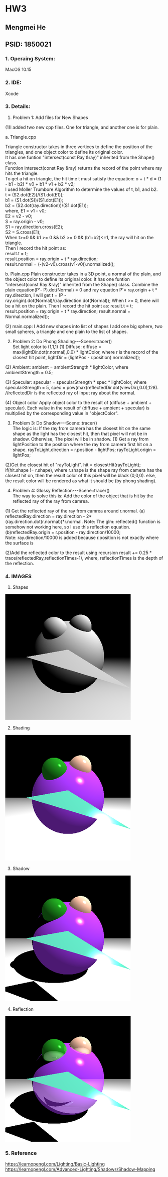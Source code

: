 # HW3

## Mengmei He
## PSID: 1850021

### 1. Operaing System:
MacOS 10.15

### 2. IDE:
Xcode

### 3. Details:
1. Problem 1: Add files for New Shapes

(1)I added two new cpp files. One for triangle, and another one is for plain.<br>

a. Triangle.cpp

Triangle constructor takes in three vertices to define the position of the triangles, and one object color to define its original color.<br>
It has one funtion "intersect(const Ray &ray)" inherited from the Shape() class.<br>
Function intersect(const Ray &ray) returns the record of the point where ray hits the triangle. <br>
To get a hit on triangle, the hit time t must satisfy the equation: o + t * d = (1 - b1 - b2) * v0 + b1 * v1 + b2 * v2;<br>
I used Moller Trumbore Algorithm to determine the values of t, b1, and b2. <br>
t = (S2.dot(E2))/(S1.dot(E1));<br>
b1 = (S1.dot(S))/(S1.dot(E1));<br>
b2 = (S2.dot(ray.direction))/(S1.dot(E1));<br>
where, E1 = v1 - v0;<br>
    E2 = v2 - v0;<br>
    S = ray.origin - v0;<br>
    S1 = ray.direction.cross(E2);<br>
    S2 = S.cross(E1);<br>
When t>=0 && b1 >= 0 && b2 >= 0 && (b1+b2)<=1, the ray will hit on the triangle. <br>
Then I record the hit point as:<br>
        result.t = t;<br>
        result.position = ray.origin + t * ray.direction;<br>
        result.normal = (-(v2-v0).cross(v1-v0)).normalized();<br>

b. Plain.cpp
Plain constructor takes in a 3D point, a normal of the plain, and the object color to define its original color.
It has one funtion "intersect(const Ray &ray)" inherited from the Shape() class.
Combine the plain equation(P'- P).dot(Normal) = 0 and ray equation P'= ray.origin + t * ray.direction, 
I will get t = (P - ray.origin).dot(Normal)/(ray.direction.dot(Normal));
When t >= 0, there will be a hit on the plain.
Then I record the hit point as:
    result.t = t;
    result.position = ray.origin + t * ray.direction;
    result.normal = Normal.normalized();
    
(2) main.cpp: I Add new shapes into list of shapes 
I add one big sphere, two small spheres, a triangle and one plain to the list of shapes. 

2. Problem 2: Do Phong Shading---Scene::tracer() <br>
Set light color to (1,1,1)
(1) Diffuse: 
diffuse = max(lightDir.dot(r.normal),0.0) * lightColor, 
where r is the record of the closest hit point,
lightDir = (lightPos - r.position).normalized();

(2) Ambient: 
ambient = ambientStrength * lightColor, 
where ambientStrength = 0.5;

(3) Specular: 
specular = specularStrength * spec * lightColor, 
where specularStrength = 5, 
spec = pow(max(reflectedDir.dot(viewDir),0.0),128). //reflectedDir is the reflected ray of input ray about the normal.

(4) Object color 
Apply object color to the result of (diffuse + ambient + specular). 
Each value in the result of (diffuse + ambient + specular) is multiplied by the corresponding value in "objectColor".

3. Problem 3: Do Shadow---Scene::tracer() <br>
The logic is: 
If the ray from camera has the closest hit on the same shape as the light has the closest hit, then that pixel will not be in shadow.
Otherwise, The pixel will be in shadow.
(1) Get a ray from lightPosition to the position where the ray from camera first hit on a shape.
rayToLight.direction = r.position - lightPos;
rayToLight.origin = lightPos;

(2)Get the closest hit of "rayToLight".
hit = closestHit(rayToLight);
if(hit.shape != r.shape), where r.shape is the shape ray from camera has the closest hit on,
then the result color of this pixel will be black (0,0,0).
else, the result color will be rendered as what it should be (by phong shading).

4. Problem 4: Glossy Reflection---Scene::tracer() <br>
The way to solve this is: Add the color of the object that is hit by the reflected ray of the ray from camrea.

(1) Get the reflected ray of the ray from camrea around r.normal.
(a) reflectedRay.direction = ray.direction - 2*(ray.direction.dot(r.normal))*r.normal.
Note: The glm::reflected() function is somehow not working here, so I use this reflection equation.
(b)reflectedRay.origin = r.position - ray.direction/10000;  
Note: ray.direction/10000 is added because r.position is not exactly where the surface is

(2)Add the reflected color to the result using recursion
result += 0.25 * trace(reflectedRay,reflectionTimes-1),
where, reflectionTimes is the depth of the reflection.

### 4. IMAGES

1. Shapes

![Image of Ambient](Image/P1.png)

2. Shading

![Image of Ambient](Image/P2.png)

3. Shadow

![Image of Ambient](Image/P3.png)

4. Reflection

![Image of Ambient](Image/P4.png)

### 5. Reference
https://learnopengl.com/Lighting/Basic-Lighting <br>
https://learnopengl.com/Advanced-Lighting/Shadows/Shadow-Mapping

